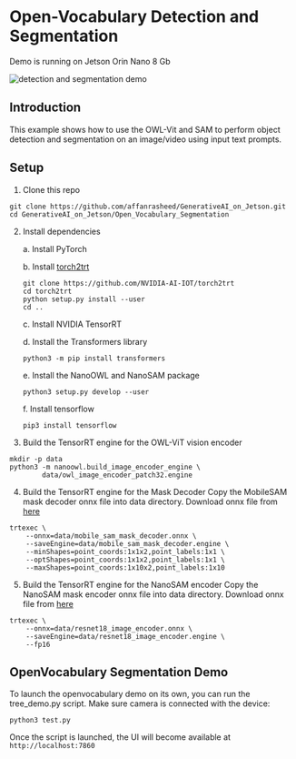 # Open-Vocabulary Detection and Segmentation
Demo is running on Jetson Orin Nano 8 Gb

![detection and segmentation demo](output.gif)

## Introduction

This example shows how to use the OWL-Vit and SAM to perform object detection and segmentation on an image/video using input text prompts. 

## Setup 
1. Clone this repo 
```
git clone https://github.com/affanrasheed/GenerativeAI_on_Jetson.git
cd GenerativeAI_on_Jetson/Open_Vocabulary_Segmentation
```
2. Install dependencies

	a. Install PyTorch
	
	b. Install [torch2trt](https://github.com/NVIDIA-AI-IOT/torch2trt)
	```
	git clone https://github.com/NVIDIA-AI-IOT/torch2trt
	cd torch2trt
	python setup.py install --user
	cd ..
	```
	
	c. Install NVIDIA TensorRT
	
	d. Install the Transformers library
	```
	python3 -m pip install transformers
	```
	
	e. Install the NanoOWL and NanoSAM package
	```
	python3 setup.py develop --user
	```
	
	f. Install tensorflow
	```
	pip3 install tensorflow
	```

3. Build the TensorRT engine for the OWL-ViT vision encoder
```
mkdir -p data
python3 -m nanoowl.build_image_encoder_engine \
        data/owl_image_encoder_patch32.engine
```

4. Build the TensorRT engine for the Mask Decoder
Copy the MobileSAM mask decoder onnx file into data directory. Download onnx file from [here](https://drive.google.com/drive/folders/1YI7y5eM2n4HQ49moo-D1Db3JgincT0L1?usp=sharing)
```
trtexec \
    --onnx=data/mobile_sam_mask_decoder.onnx \
    --saveEngine=data/mobile_sam_mask_decoder.engine \
    --minShapes=point_coords:1x1x2,point_labels:1x1 \
    --optShapes=point_coords:1x1x2,point_labels:1x1 \
    --maxShapes=point_coords:1x10x2,point_labels:1x10
```
5. Build the TensorRT engine for the NanoSAM encoder
Copy the NanoSAM mask encoder onnx file into data directory. Download onnx file from [here](https://drive.google.com/drive/folders/1YI7y5eM2n4HQ49moo-D1Db3JgincT0L1?usp=sharing)
```
trtexec \
    --onnx=data/resnet18_image_encoder.onnx \
    --saveEngine=data/resnet18_image_encoder.engine \
    --fp16
```

## OpenVocabulary Segmentation Demo

To launch the openvocabulary demo on its own, you can run the tree_demo.py script. Make sure camera is connected with the device: 

```
python3 test.py 
```

Once the script is launched, the UI will become available at ```http://localhost:7860```



